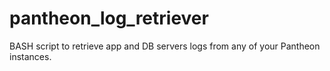 # pantheon_log_retriever
BASH script to retrieve app and DB servers logs from any of your Pantheon instances.
